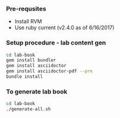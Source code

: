 ### Pre-requsites

* Install RVM
* Use ruby current (v2.4.0 as of 6/16/2017)

### Setup procedure - lab content gen
```bash
cd lab-book
gem install bundler
gem install asciidoctor
gem install asciidoctor-pdf --pre
bundle install
```

### To generate lab book
```bash
cd lab-book
./generate-all.sh
```
